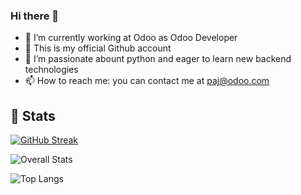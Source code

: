 ### Hi there 👋


- 🔭 I’m currently working at Odoo as Odoo Developer
- 🌱 This is my official Github account
- 👯 I’m passionate abount python and eager to learn new backend technologies
- 📫 How to reach me: you can contact me at paj@odoo.com


<h2>👀 Stats</h2>

[![GitHub Streak](https://github-readme-streak-stats.herokuapp.com?user=paj-odoo&hide_border=true)](https://git.io/streak-stats)

![Overall Stats](https://github-readme-stats.vercel.app/api?username=paj-odoo&count_private=true&show_icons=true&hide=contribs)

![Top Langs](https://github-readme-stats.vercel.app/api/top-langs/?username=paj-odoo&layout=compact)
